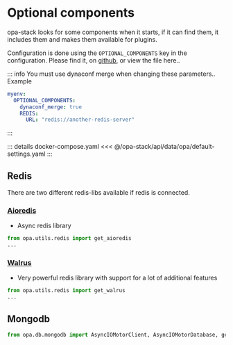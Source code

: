 # Optional components

opa-stack looks for some components when it starts, if it can find them, it includes them and makes them available for plugins.

Configuration is done using the `OPTIONAL_COMPONENTS` key in the configuration. Please find it, on [github](https://github.com/opa-stack/opa-stack/blob/master/api/data/opa/default-settings.yaml), or view the file here..

::: info
You must use dynaconf merge when changing these parameters.. Example

```yaml
myenv:
  OPTIONAL_COMPONENTS:
    dynaconf_merge: true
    REDIS:
      URL: "redis://another-redis-server"
```
:::

::: details docker-compose.yaml
<<< @/opa-stack/api/data/opa/default-settings.yaml
:::

## Redis

There are two different redis-libs available if redis is connected.

### [Aioredis](https://aioredis.readthedocs.io/)

* Async redis library

```py
from opa.utils.redis import get_aioredis
...
```

### [Walrus](https://walrus.readthedocs.io)

* Very powerful redis library with support for a lot of additional features

```py
from opa.utils.redis import get_walrus
...
```

## Mongodb

```py
from opa.db.mongodb import AsyncIOMotorClient, AsyncIOMotorDatabase, get_database
```
